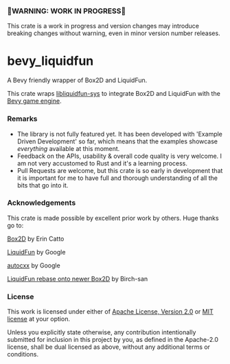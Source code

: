 ### 🚨WARNING: WORK IN PROGRESS🚨
This crate is a work in progress and version changes may introduce breaking changes without warning, even in minor version number releases.

# bevy_liquidfun
A Bevy friendly wrapper of Box2D and LiquidFun.

This crate wraps [libliquidfun-sys](https://github.com/mmatvein/libliquidfun-sys) to integrate Box2D and LiquidFun with the [Bevy game engine](https://github.com/bevyengine/bevy).

### Remarks
- The library is not fully featured yet. It has been developed with 'Example Driven Development' so far, which means that the examples showcase _everything_ available at this moment.
- Feedback on the APIs, usability & overall code quality is very welcome. I am not very accustomed to Rust and it's a learning process.
- Pull Requests are welcome, but this crate is so early in development that it is important for me to have full and thorough understanding of all the bits that go into it.
 
### Acknowledgements
This crate is made possible by excellent prior work by others. Huge thanks go to:

[Box2D](https://github.com/erincatto/box2d) by Erin Catto

[LiquidFun](https://github.com/google/liquidfun) by Google

[autocxx](https://github.com/google/autocxx) by Google

[LiquidFun rebase onto newer Box2D](https://github.com/Birch-san/box2d/tree/liquidfun-rebase) by Birch-san

### License

This work is licensed under either of [Apache License, Version 2.0](https://github.com/mmatvein/libliquidfun-sys/blob/main/LICENSE-APACHE) or [MIT license](https://github.com/mmatvein/libliquidfun-sys/blob/main/LICENSE-MIT) at your option.

Unless you explicitly state otherwise, any contribution intentionally submitted for inclusion in this project by you, as defined in the Apache-2.0 license, shall be dual licensed as above, without any additional terms or conditions.
